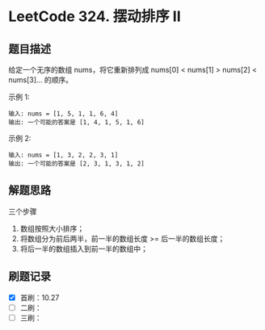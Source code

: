 # LeetCode 324. 摆动排序 II

## 题目描述

给定一个无序的数组 nums，将它重新排列成 nums[0] < nums[1] > nums[2] < nums[3]... 的顺序。

示例 1:

```
输入: nums = [1, 5, 1, 1, 6, 4]
输出: 一个可能的答案是 [1, 4, 1, 5, 1, 6]
```

示例 2:

```
输入: nums = [1, 3, 2, 2, 3, 1]
输出: 一个可能的答案是 [2, 3, 1, 3, 1, 2]
```

## 解题思路

三个步骤

1. 数组按照大小排序；
2. 将数组分为前后两半，前一半的数组长度 >= 后一半的数组长度；
3. 将后一半的数组插入到前一半的数组中；

## 刷题记录

- [x] 首刷：10.27
- [ ] 二刷：
- [ ] 三刷：
